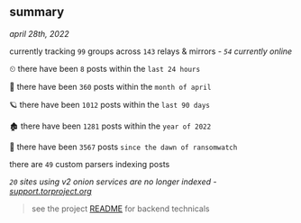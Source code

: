 
## summary
_april 28th, 2022_

currently tracking `99` groups across `143` relays & mirrors - _`54` currently online_

⏲ there have been `8` posts within the `last 24 hours`

🦈 there have been `360` posts within the `month of april`

🪐 there have been `1012` posts within the `last 90 days`

🏚 there have been `1281` posts within the `year of 2022`

🦕 there have been `3567` posts `since the dawn of ransomwatch`

there are `49` custom parsers indexing posts

_`20` sites using v2 onion services are no longer indexed - [support.torproject.org](https://support.torproject.org/onionservices/v2-deprecation/)_

> see the project [README](https://github.com/thetanz/ransomwatch#ransomwatch--) for backend technicals
